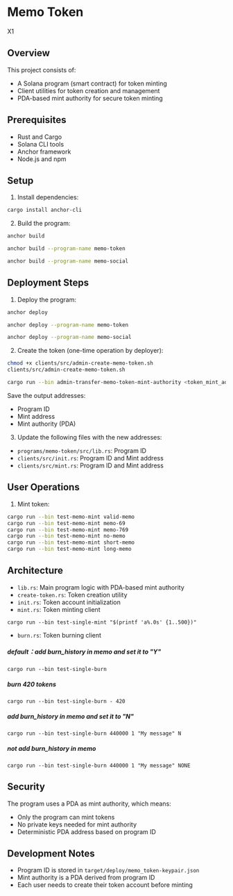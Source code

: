 # Memo Token

X1

## Overview

This project consists of:
- A Solana program (smart contract) for token minting
- Client utilities for token creation and management
- PDA-based mint authority for secure token minting

## Prerequisites

- Rust and Cargo
- Solana CLI tools
- Anchor framework
- Node.js and npm

## Setup

1. Install dependencies:

```bash
cargo install anchor-cli
```

2. Build the program:

```bash
anchor build
```
```bash
anchor build --program-name memo-token
```
```bash
anchor build --program-name memo-social
```

## Deployment Steps

1. Deploy the program:

```bash
anchor deploy
```

```bash
anchor deploy --program-name memo-token
```

```bash
anchor deploy --program-name memo-social
```

2. Create the token (one-time operation by deployer):
```bash
chmod +x clients/src/admin-create-memo-token.sh
clients/src/admin-create-memo-token.sh
```

```bash
cargo run --bin admin-transfer-memo-token-mint-authority <token_mint_address> <program_id>
```

Save the output addresses:
- Program ID
- Mint address
- Mint authority (PDA)

3. Update the following files with the new addresses:
- `programs/memo-token/src/lib.rs`: Program ID
- `clients/src/init.rs`: Program ID and Mint address
- `clients/src/mint.rs`: Program ID and Mint address

## User Operations

1. Mint token:

```bash
cargo run --bin test-memo-mint valid-memo
cargo run --bin test-memo-mint memo-69
cargo run --bin test-memo-mint memo-769
cargo run --bin test-memo-mint no-memo
cargo run --bin test-memo-mint short-memo
cargo run --bin test-memo-mint long-memo
```


## Architecture

- `lib.rs`: Main program logic with PDA-based mint authority
- `create-token.rs`: Token creation utility
- `init.rs`: Token account initialization
- `mint.rs`: Token minting client
```
cargo run --bin test-single-mint "$(printf 'a%.0s' {1..500})"
``` 
- `burn.rs`: Token burning client

##### default：add burn_history in memo and set it to "Y"
```
cargo run --bin test-single-burn
```
##### burn 420 tokens
```
cargo run --bin test-single-burn - 420
```

##### add burn_history in memo and set it to "N"
```
cargo run --bin test-single-burn 440000 1 "My message" N
```

##### not add burn_history in memo
```
cargo run --bin test-single-burn 440000 1 "My message" NONE
```

## Security

The program uses a PDA as mint authority, which means:
- Only the program can mint tokens
- No private keys needed for mint authority
- Deterministic PDA address based on program ID

## Development Notes

- Program ID is stored in `target/deploy/memo_token-keypair.json`
- Mint authority is a PDA derived from program ID
- Each user needs to create their token account before minting